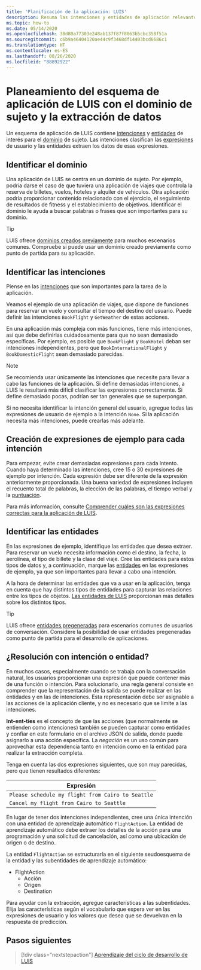 ```yaml
---
title: 'Planificación de la aplicación: LUIS'
description: Resuma las intenciones y entidades de aplicación relevantes y cree los planes de aplicación en Language Understanding Intelligent Services (LUIS).
ms.topic: how-to
ms.date: 05/14/2020
ms.openlocfilehash: 38d80a77303e248ab137f87f8063b5cbc358f51a
ms.sourcegitcommit: c6b9a46404120ae44c9f3468df14403bcd6686c1
ms.translationtype: HT
ms.contentlocale: es-ES
ms.lasthandoff: 08/26/2020
ms.locfileid: "88892922"
---
```

# <a name="plan-your-luis-app-schema-with-subject-domain-and-data-extraction"></a>Planeamiento del esquema de aplicación de LUIS con el dominio de sujeto y la extracción de datos

Un esquema de aplicación de LUIS contiene [intenciones](luis-glossary.md#intent) y [entidades](luis-glossary.md#entity) de interés para el [dominio](luis-glossary.md#domain) de sujeto. Las intenciones clasifican las [expresiones](luis-glossary.md#utterance) de usuario y las entidades extraen los datos de esas expresiones.

## <a name="identify-your-domain"></a>Identificar el dominio

Una aplicación de LUIS se centra en un dominio de sujeto. Por ejemplo, podría darse el caso de que tuviera una aplicación de viajes que controla la reserva de billetes, vuelos, hoteles y alquiler de vehículos. Otra aplicación podría proporcionar contenido relacionado con el ejercicio, el seguimiento de resultados de fitness y el establecimiento de objetivos. Identificar el dominio le ayuda a buscar palabras o frases que son importantes para su dominio.

> [!TIP]
> LUIS ofrece [dominios creados previamente](luis-how-to-use-prebuilt-domains.md) para muchos escenarios comunes. Compruebe si puede usar un dominio creado previamente como punto de partida para su aplicación.

## <a name="identify-your-intents"></a>Identificar las intenciones

Piense en las [intenciones](luis-concept-intent.md) que son importantes para la tarea de la aplicación.

Veamos el ejemplo de una aplicación de viajes, que dispone de funciones para reservar un vuelo y consultar el tiempo del destino del usuario. Puede definir las intenciones `BookFlight` y `GetWeather` de estas acciones.

En una aplicación más compleja con más funciones, tiene más intenciones, así que debe definirlas cuidadosamente para que no sean demasiado específicas. Por ejemplo, es posible que `BookFlight` y `BookHotel` deban ser intenciones independientes, pero que `BookInternationalFlight` y `BookDomesticFlight` sean demasiado parecidas.

> [!NOTE]
> Se recomienda usar únicamente las intenciones que necesite para llevar a cabo las funciones de la aplicación. Si define demasiadas intenciones, a LUIS le resultará más difícil clasificar las expresiones correctamente. Si define demasiado pocas, podrían ser tan generales que se superpongan.

Si no necesita identificar la intención general del usuario, agregue todas las expresiones de usuario de ejemplo a la intención `None`. Si la aplicación necesita más intenciones, puede crearlas más adelante.

## <a name="create-example-utterances-for-each-intent"></a>Creación de expresiones de ejemplo para cada intención

Para empezar, evite crear demasiadas expresiones para cada intento. Cuando haya determinado las intenciones, cree 15 o 30 expresiones de ejemplo por intención. Cada expresión debe ser diferente de la expresión anteriormente proporcionada. Una buena variedad de expresiones incluyen el recuento total de palabras, la elección de las palabras, el tiempo verbal y la [puntuación](luis-reference-application-settings.md#punctuation-normalization).

Para más información, consulte [Comprender cuáles son las expresiones correctas para la aplicación de LUIS](luis-concept-utterance.md).

## <a name="identify-your-entities"></a>Identificar las entidades

En las expresiones de ejemplo, identifique las entidades que desea extraer. Para reservar un vuelo necesita información como el destino, la fecha, la aerolínea, el tipo de billete y la clase del viaje. Cree las entidades para estos tipos de datos y, a continuación, marque las [entidades](luis-concept-entity-types.md) en las expresiones de ejemplo, ya que son importantes para llevar a cabo una intención.

A la hora de determinar las entidades que va a usar en la aplicación, tenga en cuenta que hay distintos tipos de entidades para capturar las relaciones entre los tipos de objetos. [Las entidades de LUIS](luis-concept-entity-types.md) proporcionan más detalles sobre los distintos tipos.

> [!TIP]
> LUIS ofrece [entidades pregeneradas](luis-prebuilt-entities.md) para escenarios comunes de usuarios de conversación. Considere la posibilidad de usar entidades pregeneradas como punto de partida para el desarrollo de aplicaciones.

## <a name="resolution-with-intent-or-entity"></a>¿Resolución con intención o entidad?

En muchos casos, especialmente cuando se trabaja con la conversación natural, los usuarios proporcionan una expresión que puede contener más de una función o intención. Para solucionarlo, una regla general consiste en comprender que la representación de la salida se puede realizar en las entidades y en las de intenciones. Esta representación debe ser asignable a las acciones de la aplicación cliente, y no es necesario que se limite a las intenciones.

**Int-ent-ties** es el concepto de que las acciones (que normalmente se entienden como intenciones) también se pueden capturar como entidades y confiar en este formulario en el archivo JSON de salida, donde puede asignarlo a una acción específica. La _negación_ es un uso común para aprovechar esta dependencia tanto en intención como en la entidad para realizar la extracción completa.

Tenga en cuenta las dos expresiones siguientes, que son muy parecidas, pero que tienen resultados diferentes:

|Expresión|
|--|
|`Please schedule my flight from Cairo to Seattle`|
|`Cancel my flight from Cairo to Seattle`|

En lugar de tener dos intenciones independientes, cree una única intención con una entidad de aprendizaje automático `FlightAction`. La entidad de aprendizaje automático debe extraer los detalles de la acción para una programación y una solicitud de cancelación, así como una ubicación de origen o de destino.

La entidad `FlightAction` se estructuraría en el siguiente seudoesquema de la entidad y las subentidades de aprendizaje automático:

* FlightAction
    * Acción
    * Origen
    * Destination

Para ayudar con la extracción, agregue características a las subentidades. Elija las características según el vocabulario que espera ver en las expresiones de usuario y los valores que desea que se devuelvan en la respuesta de predicción.

## <a name="next-steps"></a>Pasos siguientes

> [!div class="nextstepaction"]
> [Aprendizaje del ciclo de desarrollo de LUIS](luis-concept-app-iteration.md)

